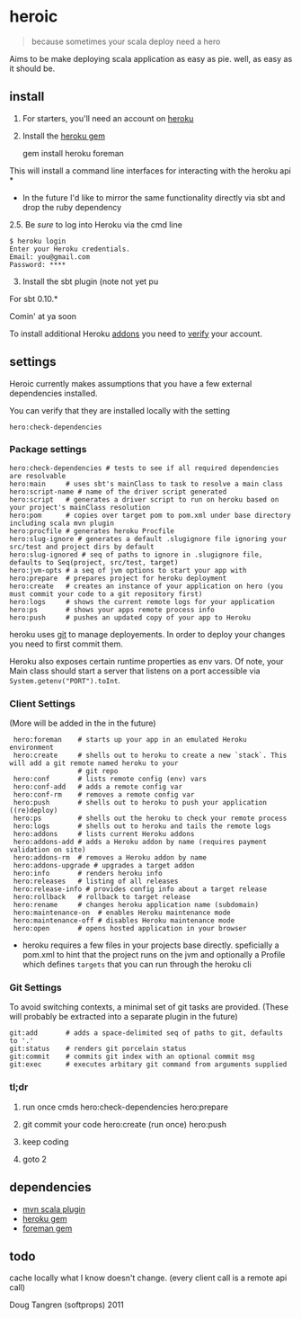 # heroic

> because sometimes your scala deploy need a hero

Aims to be make deploying scala application as easy as pie. well, as easy as it should be.

## install

1. For starters, you'll need an account on [heroku](https://api.heroku.com/signup)
2. Install the  [heroku gem](https://github.com/heroku/heroku#readme)

    gem install heroku foreman

This will install a command line interfaces for interacting with the heroku api *

* In the future I'd like to mirror the same functionality directly via sbt and drop the ruby dependency

2.5. Be _sure_ to log into Heroku via the cmd line

    $ heroku login
    Enter your Heroku credentials.
    Email: you@gmail.com
    Password: ****

3. Install the sbt plugin (note not yet pu

For sbt 0.10.*

Comin' at ya soon

To install additional Heroku [addons](http://addons.heroku.com/) you need to [verify](https://api.heroku.com/verify) your account.

## settings

Heroic currently makes assumptions that you have a few external dependencies installed.

You can verify that they are installed locally with the setting

    hero:check-dependencies

### Package settings

    hero:check-dependencies # tests to see if all required dependencies are resolvable
    hero:main     # uses sbt's mainClass to task to resolve a main class
    hero:script-name # name of the driver script generated
    hero:script   # generates a driver script to run on heroku based on your project's mainClass resolution
    hero:pom      # copies over target pom to pom.xml under base directory including scala mvn plugin
    hero:procfile # generates heroku Procfile
    hero:slug-ignore # generates a default .slugignore file ignoring your src/test and project dirs by default
    hero:slug-ignored # seq of paths to ignore in .slugignore file, defaults to Seq(project, src/test, target)
    hero:jvm-opts # a seq of jvm options to start your app with
    hero:prepare  # prepares project for heroku deployment
    hero:create   # creates an instance of your application on hero (you must commit your code to a git repository first)
    hero:logs     # shows the current remote logs for your application
    hero:ps       # shows your apps remote process info
    hero:push     # pushes an updated copy of your app to Heroku

heroku uses [git][git] to manage deployements. In order to deploy your changes you need to first commit them.

Heroku also exposes certain runtime properties as env vars. Of note, your Main class should start a server that listens on a port accessible via `System.getenv("PORT").toInt`.

### Client Settings

(More will be added in the in the future)

     hero:foreman    # starts up your app in an emulated Heroku environment
     hero:create     # shells out to heroku to create a new `stack`. This will add a git remote named heroku to your
                     # git repo
     hero:conf       # lists remote config (env) vars
     hero:conf-add   # adds a remote config var
     hero:conf-rm    # removes a remote config var
     hero:push       # shells out to heroku to push your application ((re)deploy)
     hero:ps         # shells out the heroku to check your remote process
     hero:logs       # shells out to heroku and tails the remote logs
     hero:addons     # lists current Heroku addons
     hero:addons-add # adds a Heroku addon by name (requires payment validation on site)
     hero:addons-rm  # removes a Heroku addon by name
     hero:addons-upgrade # upgrades a target addon
     hero:info       # renders heroku info
     hero:releases   # listing of all releases
     hero:release-info # provides config info about a target release
     hero:rollback   # rollback to target release
     hero:rename     # changes heroku application name (subdomain)
     hero:maintenance-on  # enables Heroku maintenance mode
     hero:maintenance-off # disables Heroku maintenance mode
     hero:open       # opens hosted application in your browser

* heroku requires a few files in your projects base directly. speficially a pom.xml to hint that the project
  runs on the jvm and optionally a Profile which defines `targets` that you can run through the heroku cli

### Git Settings

To avoid switching contexts, a minimal set of git tasks are provided.
(These will probably be extracted into a separate plugin in the future)

    git:add       # adds a space-delimited seq of paths to git, defaults to '.'
    git:status    # renders git porcelain status
    git:commit    # commits git index with an optional commit msg
    git:exec      # executes arbitary git command from arguments supplied

### tl;dr

1) run once cmds
   hero:check-dependencies
   hero:prepare

2) git commit your code
   hero:create (run once)
   hero:push

3) keep coding

4) goto 2

## dependencies

- [mvn scala plugin](http://scala-tools.org/mvnsites/maven-scala-plugin)
- [heroku gem](https://github.com/heroku/heroku#readme)
- [foreman gem](https://github.com/ddollar/foreman#readme)

## todo

cache locally what I know doesn't change. (every client call is a remote api call)

Doug Tangren (softprops) 2011

[git]: http://git-scm.com/
